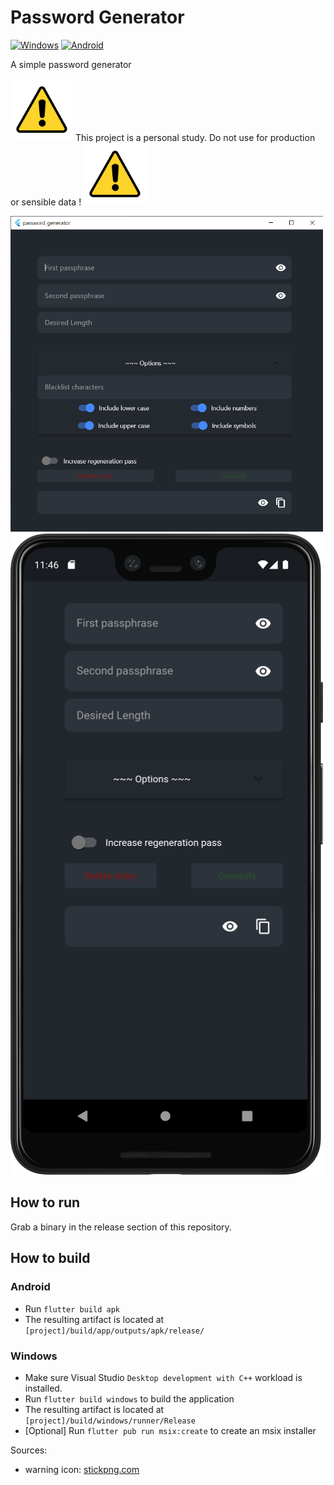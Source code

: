 # Password Generator
<a href='https://github.com/shivamkapasia0' target="_blank"><img alt='Windows' src='https://img.shields.io/badge/Windows-100000?style=flat&logo=Windows&logoColor=white&labelColor=505050&color=8bb803'/></a>
<a href='https://github.com/shivamkapasia0' target="_blank"><img alt='Android' src='https://img.shields.io/badge/Android-100000?style=flat&logo=Android&logoColor=white&labelColor=505050&color=8bb803'/></a>

A simple password generator
<p>
    <img src="./docs/warning.png" alt="warning" width="100" height="100">
        This project is a personal study. Do not use for production or sensible data !
    <img src="./docs/warning.png" alt="warning" width="100" height="100">
</p>

<img src="./docs/passwordGeneratorScreenshotWindows.png" alt="PasswordGeneratorScreenshotWindows" width="500" height="auto">
<img src="./docs/passwordGeneratorScreenshotAndroid.png" alt="PasswordGeneratorScreenshotAndroid" width="500" height="auto">

## How to run

Grab a binary in the release section of this repository.

## How to build

### Android

* Run `flutter build apk`
* The resulting artifact is located at `[project]/build/app/outputs/apk/release/` 

### Windows 

* Make sure Visual Studio `Desktop development with C++` workload is installed.
* Run `flutter build windows` to build the application
* The resulting artifact is located at `[project]/build/windows/runner/Release`
* [Optional] Run `flutter pub run msix:create` to create an msix installer


Sources:
- warning icon: [stickpng.com](https://www.stickpng.com/img/miscellaneous/safety-symbols-and-signs/warning-icon)